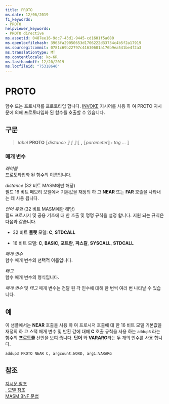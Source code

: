 ```yaml
---
title: PROTO
ms.date: 12/06/2019
f1_keywords:
- PROTO
helpviewer_keywords:
- PROTO directive
ms.assetid: 0487ee16-9dc7-43d1-9445-cd1601f5a080
ms.openlocfilehash: 3963fa29050653d1706222d33734c4b5f2a17919
ms.sourcegitcommit: 0781c69b22797c41630601a176b9ea541be4f2a3
ms.translationtype: MT
ms.contentlocale: ko-KR
ms.lasthandoff: 12/20/2019
ms.locfileid: "75318646"
---
```

# <a name="proto"></a>PROTO

함수 또는 프로시저를 프로토타입 합니다. [INVOKE](invoke.md) 지시어를 사용 하 여 PROTO 지시문에 의해 프로토타입화 된 함수를 호출할 수 있습니다.

## <a name="syntax"></a>구문

> *label* **PROTO** ⟦*distance* *⟧ ⟦ ⟧* ⟦ __,__ ⟦*parameter*⟧ __:__ *tag* ... ⟧

### <a name="parameters"></a>매개 변수

*레이블*\
프로토타입화 된 함수의 이름입니다.

*distance* (32 비트 MASM에만 해당) \
필드 16 비트 메모리 모델에서 기본값을 재정의 하 고 **NEAR** 또는 **FAR** 호출을 나타내는 데 사용 됩니다.

*언어 유형* (32 비트 MASM에만 해당) \
필드 프로시저 및 공용 기호에 대 한 호출 및 명명 규칙을 설정 합니다. 지원 되는 규칙은 다음과 같습니다.

- 32 비트 **플랫** 모델: **C**, **STDCALL**

- 16 비트 모델: **C**, **BASIC**, **포트란**, **파스칼**, **SYSCALL**, **STDCALL**

*매개 변수*\
함수 매개 변수의 선택적 이름입니다.

*태그*\
함수 매개 변수의 형식입니다.

*매개 변수* 및 *태그* 매개 변수는 전달 된 각 인수에 대해 한 번씩 여러 번 나타날 수 있습니다.

## <a name="example"></a>예

이 샘플에서는 **NEAR** 호출을 사용 하 여 프로시저 호출에 대 한 16 비트 모델 기본값을 재정의 하 고 스택 매개 변수 및 반환 값에 대해 **C** 호출 규칙을 사용 하는 `addup3` 라는 함수의 **프로토콜** 선언을 보여 줍니다. **단어** 와 **VARARG**라는 두 개의 인수를 사용 합니다.

```MASM
addup3 PROTO NEAR C, argcount:WORD, arg1:VARARG
```

## <a name="see-also"></a>참조

[지시문 참조](directives-reference.md)\
[. 모델 참조](dot-model.md)\
[MASM BNF 문법](masm-bnf-grammar.md)

